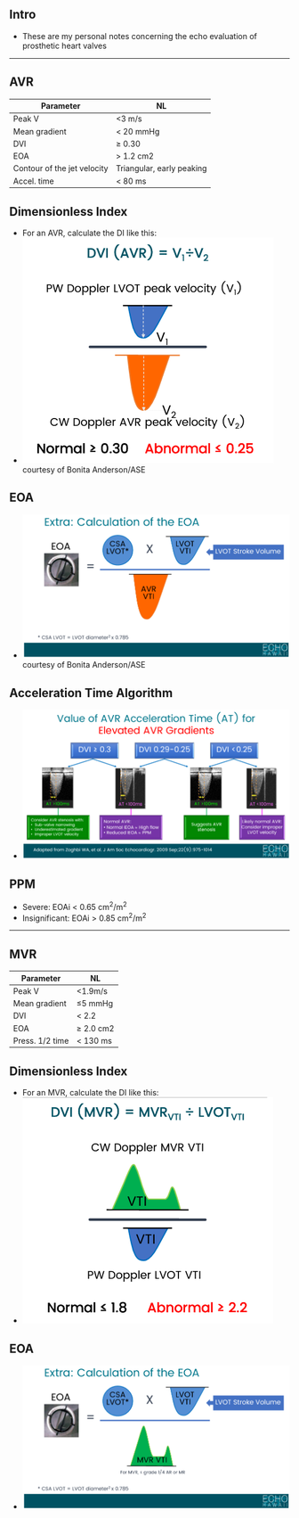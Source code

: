 ## Intro

- These are my personal notes concerning the echo evaluation of prosthetic heart valves

<hr/>

## AVR
<table class="striped" >
<thead data-theme="light">
<tr>
<th>Parameter</th>
<th>NL</th>
</tr>
</thead>
<tbody><tr>
<td>Peak V</td>
<td>&lt;3 m/s</td>
</tr>
<tr>
<td>Mean gradient</td>
<td>&lt; 20 mmHg</td>
</tr>
<tr>
<td>DVI</td>
<td>≥ 0.30</td>
</tr>
<tr>
<td>EOA</td>
<td>&gt; 1.2 cm2</td>
</tr>
<tr>
<td>Contour of the jet velocity</td>
<td>Triangular, early peaking</td>
</tr>
<tr>
<td>Accel. time</td>
<td>&lt; 80 ms</td>
</tr>
</tbody></table>

## Dimensionless Index

- For an AVR, calculate the DI like this:
- ![AVR DVI](./img/SAVR-DVI-Calculation.png) courtesy of Bonita Anderson/ASE

## EOA

- ![AVR EOA Calculation](./img/SAVR-EOA-Calculation.png) courtesy of Bonita Anderson/ASE

## Acceleration Time Algorithm

- ![AVR Algorithm](./img/AVR-Algorithm.png)

## PPM

- Severe: EOAi &lt; 0.65 cm<sup>2</sup>/m<sup>2</sup>
- Insignificant: EOAi &gt; 0.85 cm<sup>2</sup>/m<sup>2</sup>

<hr/>

## MVR
<table class="striped" >
<thead data-theme="light">
<tr>
<th>Parameter</th>
<th>NL</th>
</tr>
</thead>
<tbody><tr>
<td>Peak V</td>
<td>&lt;1.9m/s</td>
</tr>
<tr>
<td>Mean gradient</td>
<td>&leq;5 mmHg</td>
</tr>
<tr>
<td>DVI</td>
<td>&lt; 2.2</td>
</tr>
<tr>
<td>EOA</td>
<td>&geq; 2.0 cm2</td>
</tr>
<tr>
<td>Press. 1/2 time</td>
<td>&lt; 130 ms</td>
</tr>
</tbody></table>


## Dimensionless Index

- For an MVR, calculate the DI like this:
- ![MVR DVI](./img/MVR-DVI-Calculation.png)

## EOA

- ![MVR EOA Calculation](./img/MVR-EOA-Calculation.png)